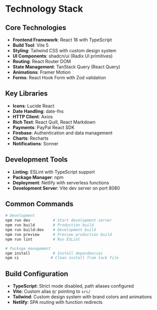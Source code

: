 # Technology Stack

## Core Technologies

- **Frontend Framework**: React 18 with TypeScript
- **Build Tool**: Vite 5
- **Styling**: Tailwind CSS with custom design system
- **UI Components**: shadcn/ui (Radix UI primitives)
- **Routing**: React Router DOM
- **State Management**: TanStack Query (React Query)
- **Animations**: Framer Motion
- **Forms**: React Hook Form with Zod validation

## Key Libraries

- **Icons**: Lucide React
- **Date Handling**: date-fns
- **HTTP Client**: Axios
- **Rich Text**: React Quill, React Markdown
- **Payments**: PayPal React SDK
- **Firebase**: Authentication and data management
- **Charts**: Recharts
- **Notifications**: Sonner

## Development Tools

- **Linting**: ESLint with TypeScript support
- **Package Manager**: npm
- **Deployment**: Netlify with serverless functions
- **Development Server**: Vite dev server on port 8080

## Common Commands

```bash
# Development
npm run dev          # Start development server
npm run build        # Production build
npm run build:dev    # Development build
npm run preview      # Preview production build
npm run lint         # Run ESLint

# Package management
npm install          # Install dependencies
npm ci              # Clean install from lock file
```

## Build Configuration

- **TypeScript**: Strict mode disabled, path aliases configured
- **Vite**: Custom alias `@/` pointing to `src/`
- **Tailwind**: Custom design system with brand colors and animations
- **Netlify**: SPA routing with function redirects